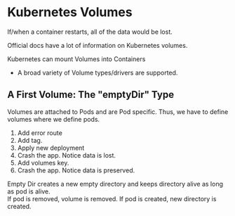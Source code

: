 # Kubernetes Volumes

If/when a container restarts, all of the data would be lost.

Official docs have a lot of information on Kubernetes volumes.

Kubernetes can mount Volumes into Containers
* A broad variety of Volume types/drivers are supported.

## A First Volume: The "emptyDir" Type

Volumes are attached to Pods and are Pod specific. Thus, we have to define volumes where we define pods.

1. Add error route
2. Add tag.
3. Apply new deployment
4. Crash the app. Notice data is lost.
5. Add volumes key.
6. Crash the app. Notice data is preserved.

Empty Dir creates a new empty directory and keeps directory alive as long as pod is alive.  
If pod is removed, volume is removed. If pod is created, new directory is created.  

